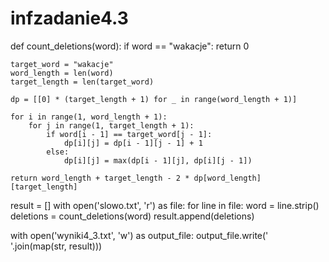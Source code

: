 # infzadanie4.3

def count_deletions(word):
    if word == "wakacje":
        return 0
    
    target_word = "wakacje"
    word_length = len(word)
    target_length = len(target_word)
    
    dp = [[0] * (target_length + 1) for _ in range(word_length + 1)]
    
    for i in range(1, word_length + 1):
        for j in range(1, target_length + 1):
            if word[i - 1] == target_word[j - 1]:
                dp[i][j] = dp[i - 1][j - 1] + 1
            else:
                dp[i][j] = max(dp[i - 1][j], dp[i][j - 1])
    
    return word_length + target_length - 2 * dp[word_length][target_length]

result = []
with open('slowo.txt', 'r') as file:
    for line in file:
        word = line.strip()
        deletions = count_deletions(word)
        result.append(deletions)

with open('wyniki4_3.txt', 'w') as output_file:
    output_file.write(' '.join(map(str, result)))
